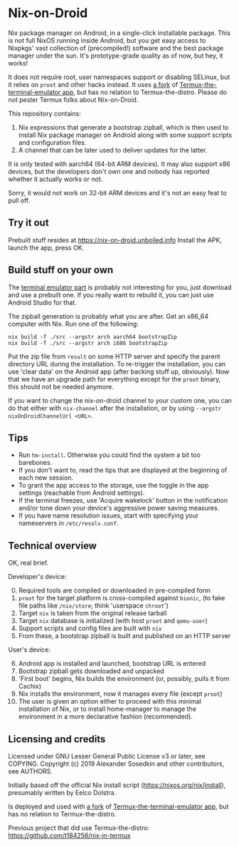 # Nix-on-Droid

Nix package manager on Android, in a single-click installable package.
This is not full NixOS running inside Android,
but you get easy access to Nixpkgs' vast collection of (precompiled!) software
and the best package manager under the sun.
It's prototype-grade quality as of now, but hey, it works!

It does not require root, user namespaces support or disabling SELinux,
but it relies on `proot` and other hacks instead.
It uses [a fork](https://github.com/t184256/nix-on-droid-app)
of [Termux-the-terminal-emulator app](https://github.com/termux/termux-app),
but has no relation to Termux-the-distro.
Please do not pester Termux folks about Nix-on-Droid.

This repository contains:

1. Nix expressions that generate a bootstrap zipball,
   which is then used to install Nix package manager on Android
   along with some support scripts and configuration files.
2. A channel that can be later used to deliver updates
   for the latter.

It is only tested with aarch64 (64-bit ARM devices).
It may also support x86 devices, but the developers don't own one
and nobody has reported whether it actually works or not.

Sorry, it would not work on 32-bit ARM devices
and it's not an easy feat to pull off.


## Try it out

Prebuilt stuff resides at https://nix-on-droid.unboiled.info
Install the APK, launch the app, press OK.


## Build stuff on your own

The [terminal emulator part](https://github.com/t184256/nix-on-droid-app)
is probably not interesting for you, just download and use a prebuilt one.
If you really want to rebuild it, you can just use Android Studio for that.

The zipball generation is probably what you are after.
Get an x86_64 computer with Nix. Run one of the following:
```
nix build -f ./src --argstr arch aarch64 bootstrapZip
nix build -f ./src --argstr arch i686 bootstrapZip
```

Put the zip file from `result` on some HTTP server
and specify the parent directory URL during the installation.
To re-trigger the installation, you can use
'clear data' on the Android app (after backing stuff up, obviously).
Now that we have an upgrade path for everything except for the `proot` binary,
this should not be needed anymore.

If you want to change the nix-on-droid channel to your custom one,
you can do that either with `nix-channel` after the installation,
or by using `--argstr nixOnDroidChannelUrl <URL>`.


## Tips

* Run `hm-install`. Otherwise you could find the system a bit too barebones.
* If you don't want to, read the tips that are displayed at the beginning
  of each new session.
* To grant the app access to the storage, use the toggle in the app settings
  (reachable from Android settings).
* If the terminal freezes, use 'Acquire wakelock' button in the notification
  and/or tone down your device's aggressive power saving measures.
* If you have name resolution issues,
  start with specifying your nameservers in `/etc/resolv.conf`.


## Technical overview

OK, real brief.

Developer's device:

0. Required tools are compiled or downloaded in pre-compiled form
1. `proot` for the target platform is cross-compiled against `bionic`,
   (to fake file paths like `/nix/store`; think 'userspace `chroot`')
2. Target `nix` is taken from the original release tarball
3. Target `nix` database is initialized (with host `proot` and `qemu-user`)
4. Support scripts and config files are built with `nix`
5. From these, a bootstrap zipball is built and published on an HTTP server

User's device:

6. Android app is installed and launched, bootstrap URL is entered
7. Bootstrap zipball gets downloaded and unpacked
8. 'First boot' begins, Nix builds the environment
   (or, possibly, pulls it from Cachix)
9. Nix installs the environment, now it manages every file (except `proot`)
10. The user is given an option
    either to proceed with this minimal installation of Nix,
    or to install home-manager to manage the environment
    in a more declarative fashion (recommended).


## Licensing and credits

Licensed under GNU Lesser General Public License v3 or later, see COPYING.
Copyright (c) 2019 Alexander Sosedkin and other contributors, see AUTHORS.

Initially based off the official Nix install script
(https://nixos.org/nix/install),
presumably written by Eelco Dolstra.

Is deployed and used with [a fork](https://github.com/t184256/nix-on-droid-app)
of [Termux-the-terminal-emulator app](https://github.com/termux/termux-app),
but has no relation to Termux-the-distro.

Previous project that did use Termux-the-distro:
https://github.com/t184256/nix-in-termux
